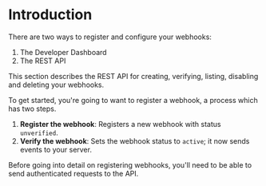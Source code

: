 # Introduction

There are two ways to register and configure your webhooks:

1. The Developer Dashboard
2. The REST API

This section describes the REST API for creating, verifying, listing, disabling and deleting your webhooks.

To get started, you're going to want to register a webhook, a process which has two steps.

1. **Register the webhook**: Registers a new webhook with status `unverified`.
2. **Verify the webhook**: Sets the webhook status to `active`; it now sends events to your server.

Before going into detail on registering webhooks, you'll need to be able to send authenticated requests to the API.